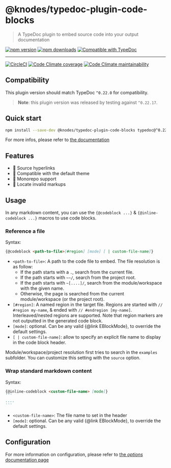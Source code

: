 <!-- HEADER -->
# @knodes/typedoc-plugin-code-blocks

> A TypeDoc plugin to embed source code into your output documentation

[![npm version](https://img.shields.io/npm/v/@knodes/typedoc-plugin-code-blocks?style=for-the-badge)](https://www.npmjs.com/package/@knodes/typedoc-plugin-code-blocks)
[![npm downloads](https://img.shields.io/npm/dm/@knodes/typedoc-plugin-code-blocks?style=for-the-badge)](https://www.npmjs.com/package/@knodes/typedoc-plugin-code-blocks)
[![Compatible with TypeDoc](https://img.shields.io/badge/For%20typedoc-^0.22.0-green?logo=npm&style=for-the-badge)](https://www.npmjs.com/package/typedoc)

---

[![CircleCI](https://img.shields.io/circleci/build/github/KnodesCommunity/typedoc-plugins/main?style=for-the-badge)](https://circleci.com/gh/KnodesCommunity/typedoc-plugins/tree/main)
[![Code Climate coverage](https://img.shields.io/codeclimate/coverage-letter/KnodesCommunity/typedoc-plugins?style=for-the-badge)](https://codeclimate.com/github/KnodesCommunity/typedoc-plugins)
[![Code Climate maintainability](https://img.shields.io/codeclimate/maintainability/KnodesCommunity/typedoc-plugins?style=for-the-badge)](https://codeclimate.com/github/KnodesCommunity/typedoc-plugins)

## Compatibility

This plugin version should match TypeDoc `^0.22.0` for compatibility.

> **Note**: this plugin version was released by testing against `^0.22.17`.

## Quick start

```sh
npm install --save-dev @knodes/typedoc-plugin-code-blocks typedoc@^0.22.0
```

For more infos, please refer to [the documentation](https://knodescommunity.github.io/typedoc-plugins/modules/_knodes_typedoc_plugin_code_blocks.html)
<!-- HEADER end -->

## Features

- 🔗 Source hyperlinks
- 🎨 Compatible with the default theme
- 📁 Monorepo support
- 🎯 Locate invalid markups

## Usage

In any markdown content, you can use the `{@codeblock ...}` & `{@inline-codeblock ...}` macros to use code blocks.

### Reference a file

Syntax:
```md
{@codeblock <path-to-file>[#region] [mode] [ | custom-file-name]}
```

* `<path-to-file>`: A path to the code file to embed. The file resolution is as follow:
  * If the path starts with a `.`, search from the current file.
  * If the path starts with `~~/`, search from the project root.
  * If the path starts with `~[....]/`, search from the module/workspace with the given name.
  * Otherwise, the page is searched from the current module/workspace (or the project root).
* `[#region]`: A named region in the target file. Regions are started with `// #region my-name`, & ended with `// #endregion [my-name]`. Interleaved/nested regions are supported. Note that region markers are not outputted in the generated code block.
* `[mode]`: optional. Can be any valid {@link EBlockMode}, to override the default settings.
* `[ | custom-file-name]`: allow to specify an explicit file name to display in the code block header.

Module/workspace/project resolution first tries to search in the `examples` subfolder. You can customize this setting with the `source` option.

### Wrap standard markdown content

Syntax:
````md
{@inline-codeblock <custom-file-name> [mode]}
```
....
```
````

* `<custom-file-name>`: The file name to set in the header
* `[mode]`: optional. Can be any valid {@link EBlockMode}, to override the default settings.

## Configuration

For more information on configuration, please refer to [the *options* documentation page](https://knodescommunity.github.io/typedoc-plugins/_knodes_typedoc_plugin_code_blocks/pages/options.html)